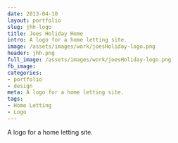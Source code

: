 ```yaml
---
date: 2013-04-10
layout: portfolio
slug: jhh-logo
title: Joes Holiday Home
intro: A logo for a home letting site.
image: /assets/images/work/joesHoliday-logo.png
header: jhh.png
full_image: /assets/images/work/joesHoliday-logo.png
fb_image: 
categories:
- portfolio
- design
meta: A logo for a home letting site.
tags: 
- Home Letting
- Logo
---
```


A logo for a home letting site.